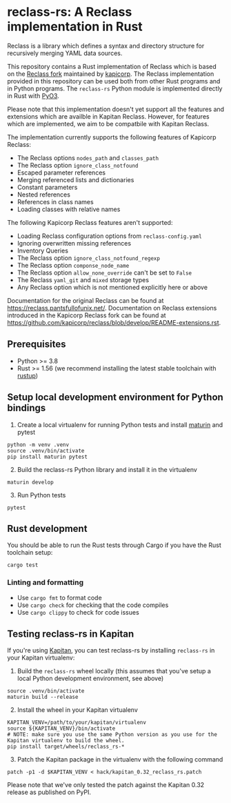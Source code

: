 # reclass-rs: A Reclass implementation in Rust

Reclass is a library which defines a syntax and directory structure for recursively merging YAML data sources.

This repository contains a Rust implementation of Reclass which is based on the [Reclass fork](https://github.com/kapicorp/reclass) maintained by [kapicorp](https://github.com/kapicorp/).
The Reclass implementation provided in this repository can be used both from other Rust programs and in Python programs.
The `reclass-rs` Python module is implemented directly in Rust with [PyO3](https://pyo3.rs/latest/).

Please note that this implementation doesn't yet support all the features and extensions which are availble in Kapitan Reclass.
However, for features which are implemented, we aim to be compatbile with Kapitan Reclass.

The implementation currently supports the following features of Kapicorp Reclass:

* The Reclass options `nodes_path` and `classes_path`
* The Reclass option `ignore_class_notfound`
* Escaped parameter references
* Merging referenced lists and dictionaries
* Constant parameters
* Nested references
* References in class names
* Loading classes with relative names

The following Kapicorp Reclass features aren't supported:

* Loading Reclass configuration options from `reclass-config.yaml`
* Ignoring overwritten missing references
* Inventory Queries
* The Reclass option `ignore_class_notfound_regexp`
* The Reclass option `componse_node_name`
* The Reclass option `allow_none_override` can't be set to `False`
* The Reclass `yaml_git` and `mixed` storage types
* Any Reclass option which is not mentioned explicitly here or above

Documentation for the original Reclass can be found at https://reclass.pantsfullofunix.net/.
Documentation on Reclass extensions introduced in the Kapicorp Reclass fork can be found at https://github.com/kapicorp/reclass/blob/develop/README-extensions.rst.

## Prerequisites

* Python >= 3.8
* Rust >= 1.56 (we recommend installing the latest stable toolchain with [rustup])

## Setup local development environment for Python bindings

1. Create a local virtualenv for running Python tests and install [maturin] and pytest

```
python -m venv .venv
source .venv/bin/activate
pip install maturin pytest
```

2. Build the reclass-rs Python library and install it in the virtualenv

```
maturin develop
```

3. Run Python tests

```
pytest
```

## Rust development

You should be able to run the Rust tests through Cargo if you have the Rust toolchain setup:

```
cargo test
```

### Linting and formatting

* Use `cargo fmt` to format code
* Use `cargo check` for checking that the code compiles
* Use `cargo clippy` to check for code issues

## Testing reclass-rs in Kapitan


If you're using [Kapitan], you can test reclass-rs by installing `reclass-rs` in your Kapitan virtualenv:

1. Build the `reclass-rs` wheel locally (this assumes that you've setup a local Python development environment, see above)

```
source .venv/bin/activate
maturin build --release
```

2. Install the wheel in your Kapitan virtualenv

```
KAPITAN_VENV=/path/to/your/kapitan/virtualenv
source ${KAPITAN_VENV}/bin/activate
# NOTE: make sure you use the same Python version as you use for the Kapitan virtualenv to build the wheel.
pip install target/wheels/reclass_rs-*
```

3. Patch the Kapitan package in the virtualenv with the following command

```
patch -p1 -d $KAPITAN_VENV < hack/kapitan_0.32_reclass_rs.patch
```

Please note that we've only tested the patch against the Kapitan 0.32 release as published on PyPI.


[rustup]: https://rustup.rs/
[maturin]: https://github.com/PyO3/maturin
[Kapitan]: https://kapitan.dev
